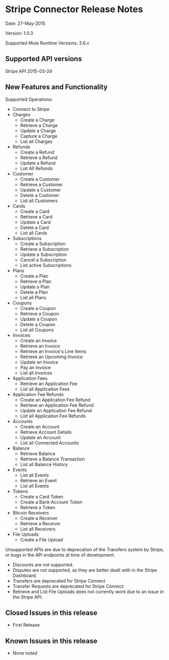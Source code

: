 Stripe Connector Release Notes
=====================================

Date: 27-May-2015

Version: 1.0.3

Supported Mule Runtime Versions: 3.6.x

Supported API versions
----------------------
Stripe API 2015-03-24


New Features and Functionality
------------------------------
Supported Operations:

* Connect to Stripe
* Charges
  * Create a Charge
  * Retrieve a Charge
  * Update a Charge
  * Capture a Charge
  * List all Charges
* Refunds
  * Create a Refund
  * Retrieve a Refund
  * Update a Refund
  * List All Refunds  
* Customer
  * Create a Customer
  * Retrieve a Customer
  * Update a Customer
  * Delete a Customer
  * List all Customers 
* Cards
  * Create a Card
  * Retrieve a Card
  * Update a Card
  * Delete a Card
  * List all Cards
* Subscriptions
  * Create a Subscription
  * Retrieve a Subscription
  * Update a Subscription
  * Cancel a Subscription
  * List active Subscriptions
* Plans
  * Create a Plan
  * Retrieve a Plan
  * Update a Plan
  * Delete a Plan
  * List all Plans
* Coupons
  * Create a Coupon
  * Retrieve a Coupon
  * Update a Coupon
  * Delete a Coupon
  * List all Coupons 
* Invoices
  * Create an Invoice
  * Retrieve an Invoice
  * Retrieve an Invoice's Line Items
  * Retrieve an Upcoming Invoice
  * Update an Invoice
  * Pay an Invoice
  * List all Invoices
* Application Fees
  * Retrieve an Application Fee
  * List all Application Fees
* Application Fee Refunds
  * Create an Application Fee Refund
  * Retrieve an Application Fee Refund
  * Update an Application Fee Refund  
  * List all Application Fee Refunds
* Accounts
  * Create an Account
  * Retrieve Account Details
  * Update an Account
  * List all Connected Accounts
* Balance
  * Retrieve Balance
  * Retrieve a Balance Transaction
  * List all Balance History
* Events
  * List all Events  
  * Retrieve an Event
  * List all Events
* Tokens
  * Create a Card Token
  * Create a Bank Account Token
  * Retrieve a Token
* Bitcoin Receivers
  * Create a Receiver
  * Retrieve a Receiver
  * List all Receivers
* File Uploads
  * Create a File Upload
  
Unsupported APIs are due to deprecation of the Transfers system by Stripe, or bugs in the API endpoints at time of development.
* Discounts are not supported.
* Disputes are not supported, as they are better dealt with in the Stripe Dashboard.
* Transfers are deprecated for Stripe Connect
* Transfer Requests are deprecated for Stripe Connect
* Retrieve and List File Uploads does not currently work due to an issue in the Stripe API.


Closed Issues in this release
-----------------------------

* First Release

Known Issues in this release
----------------------------

* None noted